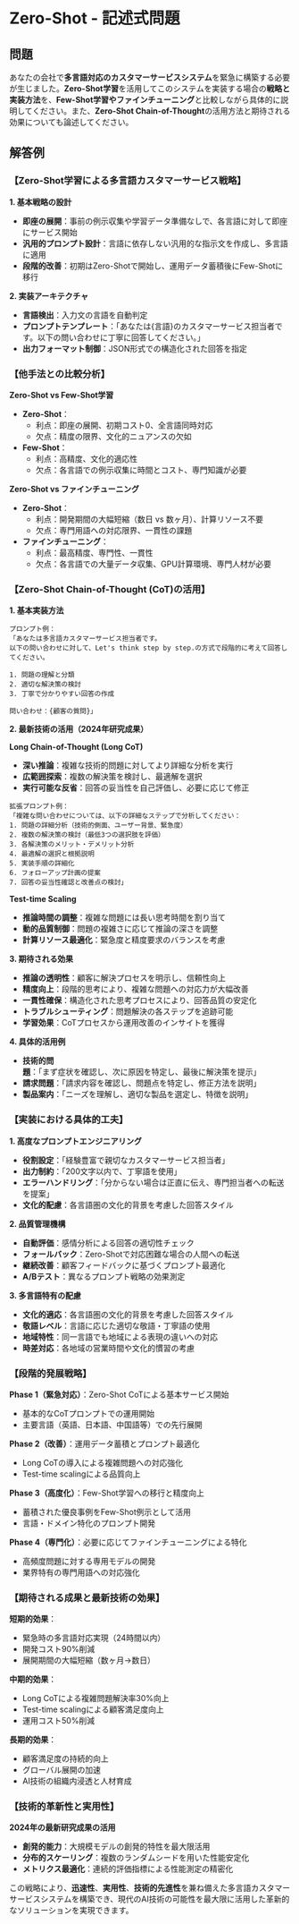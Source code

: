 # Zero-Shot - 記述式問題

## 問題
あなたの会社で**多言語対応のカスタマーサービスシステム**を緊急に構築する必要が生じました。**Zero-Shot学習**を活用してこのシステムを実装する場合の**戦略と実装方法**を、**Few-Shot学習やファインチューニング**と比較しながら具体的に説明してください。また、**Zero-Shot Chain-of-Thought**の活用方法と期待される効果についても論述してください。

## 解答例

### 【Zero-Shot学習による多言語カスタマーサービス戦略】

**1. 基本戦略の設計**
- **即座の展開**：事前の例示収集や学習データ準備なしで、各言語に対して即座にサービス開始
- **汎用的プロンプト設計**：言語に依存しない汎用的な指示文を作成し、多言語に適用
- **段階的改善**：初期はZero-Shotで開始し、運用データ蓄積後にFew-Shotに移行

**2. 実装アーキテクチャ**
- **言語検出**：入力文の言語を自動判定
- **プロンプトテンプレート**：「あなたは{言語}のカスタマーサービス担当者です。以下の問い合わせに丁寧に回答してください。」
- **出力フォーマット制御**：JSON形式での構造化された回答を指定

### 【他手法との比較分析】

**Zero-Shot vs Few-Shot学習**
- **Zero-Shot**：
  - 利点：即座の展開、初期コスト0、全言語同時対応
  - 欠点：精度の限界、文化的ニュアンスの欠如
- **Few-Shot**：
  - 利点：高精度、文化的適応性
  - 欠点：各言語での例示収集に時間とコスト、専門知識が必要

**Zero-Shot vs ファインチューニング**
- **Zero-Shot**：
  - 利点：開発期間の大幅短縮（数日 vs 数ヶ月）、計算リソース不要
  - 欠点：専門用語への対応限界、一貫性の課題
- **ファインチューニング**：
  - 利点：最高精度、専門性、一貫性
  - 欠点：各言語での大量データ収集、GPU計算環境、専門人材が必要

### 【Zero-Shot Chain-of-Thought (CoT)の活用】

**1. 基本実装方法**
```
プロンプト例：
「あなたは多言語カスタマーサービス担当者です。
以下の問い合わせに対して、Let's think step by step.の方式で段階的に考えて回答してください。

1. 問題の理解と分類
2. 適切な解決策の検討
3. 丁寧で分かりやすい回答の作成

問い合わせ：{顧客の質問}」
```

**2. 最新技術の活用（2024年研究成果）**

**Long Chain-of-Thought (Long CoT)**
- **深い推論**：複雑な技術的問題に対してより詳細な分析を実行
- **広範囲探索**：複数の解決策を検討し、最適解を選択
- **実行可能な反省**：回答の妥当性を自己評価し、必要に応じて修正

```
拡張プロンプト例：
「複雑な問い合わせについては、以下の詳細なステップで分析してください：
1. 問題の詳細分析（技術的側面、ユーザー背景、緊急度）
2. 複数の解決策の検討（最低3つの選択肢を評価）
3. 各解決策のメリット・デメリット分析
4. 最適解の選択と根拠説明
5. 実装手順の詳細化
6. フォローアップ計画の提案
7. 回答の妥当性確認と改善点の検討」
```

**Test-time Scaling**
- **推論時間の調整**：複雑な問題には長い思考時間を割り当て
- **動的品質制御**：問題の複雑さに応じて推論の深さを調整
- **計算リソース最適化**：緊急度と精度要求のバランスを考慮

**3. 期待される効果**
- **推論の透明性**：顧客に解決プロセスを明示し、信頼性向上
- **精度向上**：段階的思考により、複雑な問題への対応力が大幅改善
- **一貫性確保**：構造化された思考プロセスにより、回答品質の安定化
- **トラブルシューティング**：問題解決の各ステップを追跡可能
- **学習効果**：CoTプロセスから運用改善のインサイトを獲得

**4. 具体的活用例**
- **技術的問題**：「まず症状を確認し、次に原因を特定し、最後に解決策を提示」
- **請求問題**：「請求内容を確認し、問題点を特定し、修正方法を説明」
- **製品案内**：「ニーズを理解し、適切な製品を選定し、特徴を説明」

### 【実装における具体的工夫】

**1. 高度なプロンプトエンジニアリング**
- **役割設定**：「経験豊富で親切なカスタマーサービス担当者」
- **出力制約**：「200文字以内で、丁寧語を使用」
- **エラーハンドリング**：「分からない場合は正直に伝え、専門担当者への転送を提案」
- **文化的配慮**：各言語圏の文化的背景を考慮した回答スタイル

**2. 品質管理機構**
- **自動評価**：感情分析による回答の適切性チェック
- **フォールバック**：Zero-Shotで対応困難な場合の人間への転送
- **継続改善**：顧客フィードバックに基づくプロンプト最適化
- **A/Bテスト**：異なるプロンプト戦略の効果測定

**3. 多言語特有の配慮**
- **文化的適応**：各言語圏の文化的背景を考慮した回答スタイル
- **敬語レベル**：言語に応じた適切な敬語・丁寧語の使用
- **地域特性**：同一言語でも地域による表現の違いへの対応
- **時差対応**：各地域の営業時間や文化的慣習の考慮

### 【段階的発展戦略】

**Phase 1（緊急対応）**：Zero-Shot CoTによる基本サービス開始
- 基本的なCoTプロンプトでの運用開始
- 主要言語（英語、日本語、中国語等）での先行展開

**Phase 2（改善）**：運用データ蓄積とプロンプト最適化
- Long CoTの導入による複雑問題への対応強化
- Test-time scalingによる品質向上

**Phase 3（高度化）**：Few-Shot学習への移行と精度向上
- 蓄積された優良事例をFew-Shot例示として活用
- 言語・ドメイン特化のプロンプト開発

**Phase 4（専門化）**：必要に応じてファインチューニングによる特化
- 高頻度問題に対する専用モデルの開発
- 業界特有の専門用語への対応強化

### 【期待される成果と最新技術の効果】

**短期的効果**：
- 緊急時の多言語対応実現（24時間以内）
- 開発コスト90%削減
- 展開期間の大幅短縮（数ヶ月→数日）

**中期的効果**：
- Long CoTによる複雑問題解決率30%向上
- Test-time scalingによる顧客満足度向上
- 運用コスト50%削減

**長期的効果**：
- 顧客満足度の持続的向上
- グローバル展開の加速
- AI技術の組織内浸透と人材育成

### 【技術的革新性と実用性】

**2024年の最新研究成果の活用**
- **創発的能力**：大規模モデルの創発的特性を最大限活用
- **分布的スケーリング**：複数のランダムシードを用いた性能安定化
- **メトリクス最適化**：連続的評価指標による性能測定の精密化

この戦略により、**迅速性**、**実用性**、**技術的先進性**を兼ね備えた多言語カスタマーサービスシステムを構築でき、現代のAI技術の可能性を最大限に活用した革新的なソリューションを実現できます。 
